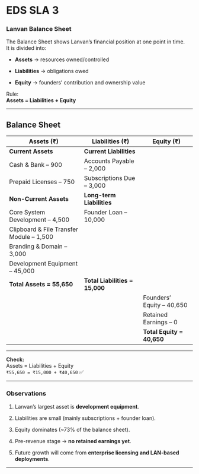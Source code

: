 

# **EDS SLA 3**

### **Lanvan Balance Sheet**

The Balance Sheet shows Lanvan’s financial position at one point in time.  
It is divided into:

-   **Assets** → resources owned/controlled
    
-   **Liabilities** → obligations owed
    
-   **Equity** → founders’ contribution and ownership value
    

Rule:  
**Assets = Liabilities + Equity**

***

## **Balance Sheet**

| **Assets (₹)** | **Liabilities (₹)** | **Equity (₹)** |
| --- | --- | --- |
| **Current Assets** | **Current Liabilities** |     |
| Cash & Bank – 900 | Accounts Payable – 2,000 |     |
| Prepaid Licenses – 750 | Subscriptions Due – 3,000 |     |
| **Non-Current Assets** | **Long-term Liabilities** |     |
| Core System Development – 4,500 | Founder Loan – 10,000 |     |
| Clipboard & File Transfer Module – 1,500 |     |     |
| Branding & Domain – 3,000 |     |     |
| Development Equipment – 45,000 |     |     |
| **Total Assets = 55,650** | **Total Liabilities = 15,000** |     |
|     |     | Founders’ Equity – 40,650 |
|     |     | Retained Earnings – 0 |
|     |     | **Total Equity = 40,650** |

***

**Check:**  
Assets = Liabilities + Equity  
`₹55,650 = ₹15,000 + ₹40,650` ✅

***

### **Observations**

1.  Lanvan’s largest asset is **development equipment**.
    
2.  Liabilities are small (mainly subscriptions + founder loan).
    
3.  Equity dominates (~73% of the balance sheet).
    
4.  Pre-revenue stage → **no retained earnings yet**.
    
5.  Future growth will come from **enterprise licensing and LAN-based deployments**.
    

***
